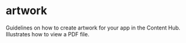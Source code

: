 # artwork
Guidelines on how to create artwork for your app in the Content Hub. Illustrates how to view a PDF file. 
